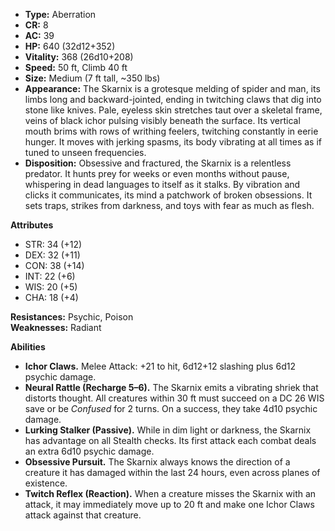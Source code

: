 - **Type:** Aberration
- **CR:** 8
- **AC:** 39
- **HP:** 640 (32d12+352)
- **Vitality:** 368 (26d10+208)
- **Speed:** 50 ft, Climb 40 ft
- **Size:** Medium (7 ft tall, ~350 lbs)
- **Appearance:** The Skarnix is a grotesque melding of spider and man, its limbs long and backward-jointed, ending in twitching claws that dig into stone like knives. Pale, eyeless skin stretches taut over a skeletal frame, veins of black ichor pulsing visibly beneath the surface. Its vertical mouth brims with rows of writhing feelers, twitching constantly in eerie hunger. It moves with jerking spasms, its body vibrating at all times as if tuned to unseen frequencies.
- **Disposition:** Obsessive and fractured, the Skarnix is a relentless predator. It hunts prey for weeks or even months without pause, whispering in dead languages to itself as it stalks. By vibration and clicks it communicates, its mind a patchwork of broken obsessions. It sets traps, strikes from darkness, and toys with fear as much as flesh.

**Attributes**
- STR: 34 (+12)
- DEX: 32 (+11)
- CON: 38 (+14)
- INT: 22 (+6)
- WIS: 20 (+5)
- CHA: 18 (+4)

**Resistances:** Psychic, Poison  
**Weaknesses:** Radiant

**Abilities**
- **Ichor Claws.** Melee Attack: +21 to hit, 6d12+12 slashing plus 6d12 psychic damage.
- **Neural Rattle (Recharge 5–6).** The Skarnix emits a vibrating shriek that distorts thought. All creatures within 30 ft must succeed on a DC 26 WIS save or be _Confused_ for 2 turns. On a success, they take 4d10 psychic damage.
- **Lurking Stalker (Passive).** While in dim light or darkness, the Skarnix has advantage on all Stealth checks. Its first attack each combat deals an extra 6d10 psychic damage.
- **Obsessive Pursuit.** The Skarnix always knows the direction of a creature it has damaged within the last 24 hours, even across planes of existence.
- **Twitch Reflex (Reaction).** When a creature misses the Skarnix with an attack, it may immediately move up to 20 ft and make one Ichor Claws attack against that creature.
